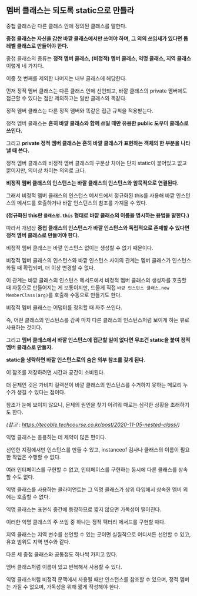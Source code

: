 ## 멤버 클래스는 되도록 static으로 만들라



중첩 클래스란 다른 클래스 안에 정의된 클래스를 말한다.

**중첩 클래스는 자신을 감싼 바깥 클래스에서만 쓰여야 하며, 그 외의 쓰임새가 있다면 톱레벨 클래스로 만들어야 한다.**



중첩 클래스의 종류는 **정적 멤버 클래스, (비정적) 멤버 클래스, 익명 클래스, 지역 클래스** 이렇게 네 가지다.

이중 첫 번째를 제외한 나머지는 내부 클래스에 해당한다.



먼저 정적 멤버 클래스는 다른 클래스 안에 선언되고, 바깥 클래스의 private 멤버에도 접근할 수 있다는 점만 제외하고는 일반 클래스와 똑같다.

정적 멤버 클래스는 다른 정적 멤버와 똑같은 접근 규칙을 적용받는다.

정적 멤버 클래스는 **흔히 바깥 클래스와 함께 쓰일 때만 유용한 public 도우미 클래스로 쓰인다.**

그리고 **private 정적 멤버 클래스는 흔히 바깥 클래스가 표현하는 객체의 한 부분을 나타낼 때 쓴다.**



정적 멤버 클래스와 비정적 멤버 클래스의 구문상 차이는 단지 static이 붙어있고 없고 뿐이지만, 의미상 차이는 의외로 크다.

**비정적 멤버 클래스의 인스턴스는 바깥 클래스의 인스턴스와 암묵적으로 연결된다.**

그래서 비정적 멤버 클래스의 인스턴스 메서드에서 정규화된 this를 사용해 바깥 인스턴스의 메서드를 호출하거나 바깥 인스턴스의 참조를 가져올 수 있다.

**(정규화된 this란 `클래스명.this` 형태로 바깥 클래스의 이름을 명시하는 용법을 말한다.)**

따라서 개념상 **중첩 클래스의 인스턴스가 바깥 인스턴스와 독립적으로 존재할 수 있다면 정적 멤버 클래스로 만들어야 한다.**

비정적 멤버 클래스는 바깥 인스턴스 없이는 생성할 수 없기 때문이다.



비정적 멤버 클래스의 인스턴스와 바깥 인스턴스 사이의 관계는 멤버 클래스가 인스턴스화될 때 확립되며, 더 이상 변경할 수 없다.

이 관계는 바깥 클래스의 인스턴스 메서드에서 비정적 멤버 클래스의 생성자를 호출할 때 자동으로 만들어지는 게 보통이지만, 드물게 직접 `바깥 인스턴스 클래스.new MemberClass(arg)`를 호출해 수동으로 만들기도 한다.



비정적 멤버 클래스는 어댑터를 정의할 때 자주 쓰인다.

즉, 어떤 클래스의 인스턴스를 감싸 마치 다른 클래스의 인스턴스처럼 보이게 하는 뷰로 사용하는 것이다.



그리고 **멤버 클래스에서 바깥 인스턴스에 접근할 일이 없다면 무조건 static을 붙여 정적 멤버 클래스로 만들자.**

**static을 생략하면 바깥 인스턴스로의 숨은 외부 참조를 갖게 된다.**

이 참조를 저장하려면 시간과 공간이 소비된다.

더 문제인 것은 가비지 컬랙션이 바깥 클래스의 인스턴스를 수거하지 못하는 메모리 누수가 생길 수 있다는 점이다.

참조가 눈에 보이지 않으니, 문제의 원인을 찾기 어려워 때로는 심각한 상황을 초래하기도 한다.

*(참고 : https://tecoble.techcourse.co.kr/post/2020-11-05-nested-class/)*



익명 클래스는 응용하는 데 제약이 많은 편이다.

선언한 지점에서만 인스턴스를 만들 수 있고, instanceof 검사나 클래스의 이름이 필요한 작업은 수행할 수 없다.

여러 인터페이스를 구현할 수 없고, 인터페이스를 구현하는 동시에 다른 클래스를 상속할 수도 없다.

익명 클래스를 사용하는 클라이언트는 그 익명 클래스가 상위 타입에서 상속한 멤버 외에는 호출할 수 없다.

익명 클래스는 표현식 중간에 등장하므로 짧지 않으면 가독성이 떨어진다.

이러한 익명 클래스의 주 쓰임 중 하나는 정적 팩터리 메서드를 구현할 때다.



지역 클래스는 지역 변수를 선언할 수 있는 곳이면 실질적으로 어디서든 선언할 수 있고, 유효 범위도 지역 변수와 같다.

다른 세 중첩 클래스와 공통점도 하나씩 가지고 있다.

멤버 클래스처럼 이름이 있고 반복해서 사용할 수 있다.

익명 클래스처럼 비정적 문맥에서 사용될 때만 인스턴스를 참조할 수 있으며, 정적 멤버는 가질 수 없으며, 가독성을 위해 짧게 작성해야 한다.